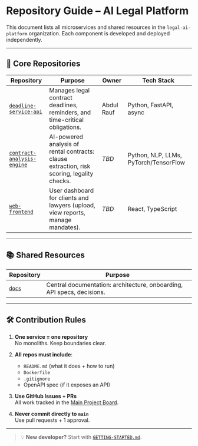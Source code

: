 # Repository Guide – AI Legal Platform

This document lists all microservices and shared resources in the `legal-ai-platform` organization. Each component is developed and deployed independently.

---

## 🧩 Core Repositories

| Repository | Purpose | Owner | Tech Stack |
|-----------|--------|-------|-----------|
| [`deadline-service-api`](https://github.com/legal-ai-platform/deadline-service-api) | Manages legal contract deadlines, reminders, and time-critical obligations. | Abdul Rauf | Python, FastAPI, async |
| [`contract-analysis-engine`](https://github.com/legal-ai-platform/contract-analysis-engine) | AI-powered analysis of rental contracts: clause extraction, risk scoring, legality checks. | *TBD* | Python, NLP, LLMs, PyTorch/TensorFlow |
| [`web-frontend`](https://github.com/legal-ai-platform/web-frontend) | User dashboard for clients and lawyers (upload, view reports, manage mandates). | *TBD* | React, TypeScript |
---

## 📚 Shared Resources

| Repository | Purpose |
|----------|--------|
| [`docs`](https://github.com/legal-ai-platform/docs) | Central documentation: architecture, onboarding, API specs, decisions. |

---

## 🛠️ Contribution Rules

1. **One service = one repository**  
   No monoliths. Keep boundaries clear.

2. **All repos must include**:  
   - `README.md` (what it does + how to run)  
   - `Dockerfile`  
   - `.gitignore`  
   - OpenAPI spec (if it exposes an API)

3. **Use GitHub Issues + PRs**  
   All work tracked in the [Main Project Board](https://github.com/orgs/legal-ai-platform/projects/1).

4. **Never commit directly to `main`**  
   Use pull requests + 1 approval.

---

> 💡 **New developer?** Start with [`GETTING-STARTED.md`](./GETTING-STARTED.md).
